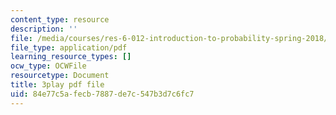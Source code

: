 ```yaml
---
content_type: resource
description: ''
file: /media/courses/res-6-012-introduction-to-probability-spring-2018/84e77c5afecb7887de7c547b3d7c6fc7_uQTFiXQR4PQ.pdf
file_type: application/pdf
learning_resource_types: []
ocw_type: OCWFile
resourcetype: Document
title: 3play pdf file
uid: 84e77c5a-fecb-7887-de7c-547b3d7c6fc7
---
```

